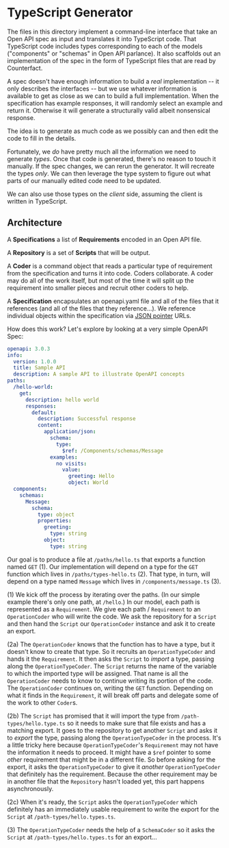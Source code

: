 # TypeScript Generator

The files in this directory implement a command-line interface that take an Open API spec as input and translates it into TypeScript code. That TypeScript code includes types corresponding to each of the models ("components" or "schemas" in Open API parlance). It also scaffolds out an implementation of the spec in the form of TypeScript files that are read by Counterfact.

A spec doesn't have enough information to build a _real_ implementation -- it only describes the interfaces -- but we use whatever information is available to get as close as we can to build a full implementation. When the specification has example responses, it will randomly select an example and return it. Otherwise it will generate a structurally valid albeit nonsensical response.

The idea is to generate as much code as we possibly can and then edit the code to fill in the details.

Fortunately, we _do_ have pretty much all the information we need to generate _types_. Once that code is generated, there's no reason to touch it manually. If the spec changes, we can rerun the generator. It will recreate the types _only_. We can then leverage the type system to figure out what parts of our manually edited code need to be updated.

We can also use those types on the _client_ side, assuming the client is written in TypeScript.

## Architecture

A **Specifications** a list of **Requirements** encoded in an Open API file.

A **Repository** is a set of **Scripts** that will be output.

A **Coder** is a command object that reads a particular type of requirement from the specification and turns it into code. Coders collaborate. A coder may do all of the work itself, but most of the time it will split up the requirement into smaller pieces and recruit other coders to help.

A **Specification** encapsulates an openapi.yaml file and all of the files that it references (and all of the files that they reference...). We reference individual objects within the specification via [JSON pointer](https://datatracker.ietf.org/doc/html/rfc6901) URLs.

How does this work? Let's explore by looking at a very simple OpenAPI Spec:

```yaml
openapi: 3.0.3
info:
  version: 1.0.0
  title: Sample API
  description: A sample API to illustrate OpenAPI concepts
paths:
  /hello-world:
    get:
      description: hello world
      responses:
        default:
          description: Successful response
          content:
            application/json:
              schema:
                type:
                  $ref: /Components/schemas/Message
              examples:
                no visits:
                  value:
                    greeting: Hello
                    object: World
  components:
    schemas:
      Message:
        schema:
          type: object
          properties:
            greeting:
              type: string
            object:
              type: string
```

Our goal is to produce a file at `/paths/hello.ts` that exports a function named `GET` (1). Our implementation will depend on a type for the `GET` function which lives in `/paths/types-hello.ts` (2). That type, in turn, will depend on a type named `Message` which lives in `/components/message.ts` (3).

(1) We kick off the process by iterating over the paths. (In our simple example there's only one path, at `/hello`.) In our model, each path is represented as a `Requirement`. We give each path / `Requirement` to an `OperationCoder` who will write the code. We ask the repository for a `Script` and then hand the `Script` our `OperationCoder` instance and ask it to create an export.

(2a) The `OperationCoder` knows that the function has to have a type, but it doesn't know to create that type. So it recruits an `OperationTypeCoder` and hands it the `Requirement`. It then asks the `Script` to _import_ a type, passing along the `OperationTypeCoder`. The `Script` returns the name of the variable to which the imported type will be assigned. That name is all the `OperationCoder` needs to know to continue writing its portion of the code. The `OperationCoder` continues on, writing the `GET` function. Depending on what it finds in the `Requirement`, it will break off parts and delegate some of the work to other `Coder`s.

(2b) The `Script` has promised that it will import the type from `/path-types/hello.type.ts` so it needs to make sure that file exists and has a matching export. It goes to the repository to get another `Script` and asks it to _export_ the type, passing along the `OperationTypeCoder` in the process. It's a little tricky here because `OperationTypeCoder`'s `Requirement` may not have the information it needs to proceed. It might have a `$ref` pointer to some _other_ requirement that might be in a different file. So before asking for the export, it asks the `OperationTypeCoder` to give it _another_ `OperationTypeCoder` that definitely has the requirement. Because the other requirement may be in another file that the `Repository` hasn't loaded yet, this part happens asynchronously.

(2c) When it's ready, the `Script` asks the `OperationTypeCoder` which definitely has an immediately usable requirement to write the export for the `Script` at `/path-types/hello.types.ts`.

(3) The `OperationTypeCoder` needs the help of a `SchemaCoder` so it asks the `Script` at `/path-types/hello.types.ts` for an export...
